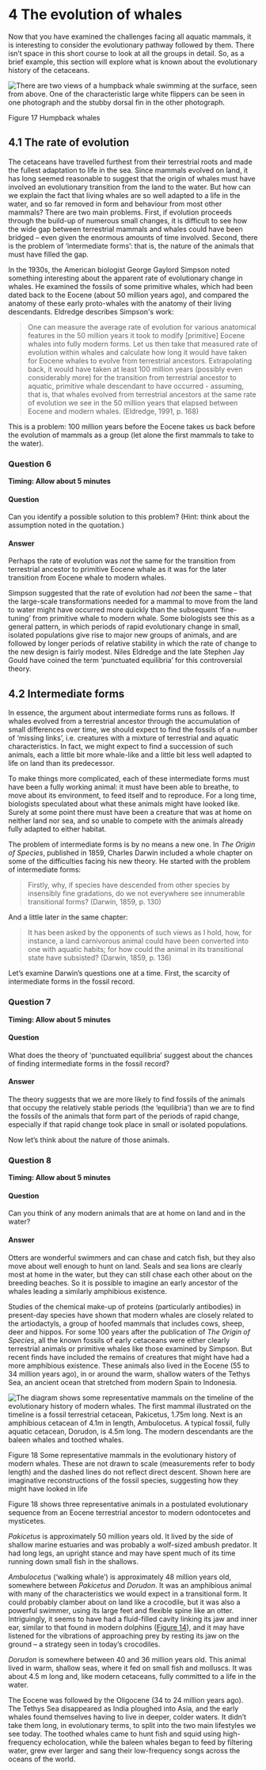# 4 The evolution of whales


Now that you have examined the challenges facing all aquatic mammals, it is interesting to consider the evolutionary pathway followed by them. There isn’t space in this short course to look at all the groups in detail. So, as a brief example, this section will explore what is known about the evolutionary history of the cetaceans.


![There are two views of a humpback whale swimming at the surface, seen from above. One of the characteristic large white flippers can be seen in one photograph and the stubby dorsal fin in the other photograph.](../images/s182_11_figure_15_composite.jpg)


Figure 17 Humpback whales



## 4.1 The rate of evolution


The cetaceans have travelled furthest from their terrestrial roots and made the fullest adaptation to life in the sea. Since mammals evolved on land, it has long seemed reasonable to suggest that the origin of whales must have involved an evolutionary transition from the land to the water. But how can we explain the fact that living whales are so well adapted to a life in the water, and so far removed in form and behaviour from most other mammals? There are two main problems. First, if evolution proceeds through the build-up of numerous small changes, it is difficult to see how the wide gap between terrestrial mammals and whales could have been bridged – even given the enormous amounts of time involved. Second, there is the problem of ‘intermediate forms’: that is, the nature of the animals that must have filled the gap.

In the 1930s, the American biologist George Gaylord Simpson noted something interesting about the apparent rate of evolutionary change in whales. He examined the fossils of some primitive whales, which had been dated back to the Eocene (about 50 million years ago), and compared the anatomy of these early proto-whales with the anatomy of their living descendants. Eldredge describes Simpson's work:

<!--Quote id=quo001_002-->
>One can measure the average rate of evolution for various anatomical features in the 50 million years it took to modify [primitive] Eocene whales into fully modern forms. Let us then take that measured rate of evolution within whales and calculate how long it would have taken for Eocene whales to evolve from terrestrial ancestors. Extrapolating back, it would have taken at least 100 million years (possibly even considerably more) for the transition from terrestrial ancestor to aquatic, primitive whale descendant to have occurred - assuming, that is, that whales evolved from terrestrial ancestors at the same rate of evolution we see in the 50 million years that elapsed between Eocene and modern whales.
>(Eldredge, 1991, p. 168)


This is a problem: 100 million years before the Eocene takes us back before the evolution of mammals as a group (let alone the first mammals to take to the water).
<!--SAQ id=saq005-->

### Question 6
__Timing: Allow about 5 minutes__


#### Question

Can you identify a possible solution to this problem? (Hint: think about the assumption noted in the quotation.)


#### Answer

Perhaps the rate of evolution was *not* the same for the transition from terrestrial ancestor to primitive Eocene whale as it was for the later transition from Eocene whale to modern whales.
<!--ENDSAQ-->
Simpson suggested that the rate of evolution had *not* been the same – that the large-scale transformations needed for a mammal to move from the land to water might have occurred more quickly than the subsequent ‘fine-tuning’ from primitive whale to modern whale. Some biologists see this as a general pattern, in which periods of rapid evolutionary change in small, isolated populations give rise to major new groups of animals, and are followed by longer periods of relative stability in which the rate of change to the new design is fairly modest. Niles Eldredge and the late Stephen Jay Gould have coined the term ‘punctuated equilibria’ for this controversial theory.


## 4.2 Intermediate forms


In essence, the argument about intermediate forms runs as follows. If whales evolved from a terrestrial ancestor through the accumulation of small differences over time, we should expect to find the fossils of a number of ‘missing links’, i.e. creatures with a mixture of terrestrial and aquatic characteristics. In fact, we might expect to find a succession of such animals, each a little bit more whale-like and a little bit less well adapted to life on land than its predecessor.

To make things more complicated, each of these intermediate forms must have been a fully working animal: it must have been able to breathe, to move about its environment, to feed itself and to reproduce. For a long time, biologists speculated about what these animals might have looked like. Surely at some point there must have been a creature that was at home on neither land nor sea, and so unable to compete with the animals already fully adapted to either habitat.

The problem of intermediate forms is by no means a new one. In *The Origin of Species*, published in 1859, Charles Darwin included a whole chapter on some of the difficulties facing his new theory. He started with the problem of intermediate forms:

<!--Quote id=quo004_002_001-->
>Firstly, why, if species have descended from other species by insensibly fine gradations, do we not everywhere see innumerable transitional forms?
>(Darwin, 1859, p. 130)


And a little later in the same chapter:

<!--Quote id=quo004_002_002-->
>It has been asked by the opponents of such views as I hold, how, for instance, a land carnivorous animal could have been converted into one with aquatic habits; for how could the animal in its transitional state have subsisted?
>(Darwin, 1859, p. 136)


Let’s examine Darwin’s questions one at a time. First, the scarcity of intermediate forms in the fossil record.
<!--SAQ id=saq006-->

### Question 7
__Timing: Allow about 5 minutes__


#### Question

What does the theory of ‘punctuated equilibria’ suggest about the chances of finding intermediate forms in the fossil record?


#### Answer

The theory suggests that we are more likely to find fossils of the animals that occupy the relatively stable periods (the ‘equilibria’) than we are to find the fossils of the animals that form part of the periods of rapid change, especially if that rapid change took place in small or isolated populations.
<!--ENDSAQ-->
Now let’s think about the nature of those animals.
<!--SAQ id=saq007-->

### Question 8
__Timing: Allow about 5 minutes__


#### Question

Can you think of any modern animals that are at home on land and in the water?


#### Answer

Otters are wonderful swimmers and can chase and catch fish, but they also move about well enough to hunt on land. Seals and sea lions are clearly most at home in the water, but they can still chase each other about on the breeding beaches. So it is possible to imagine an early ancestor of the whales leading a similarly amphibious existence.
<!--ENDSAQ-->
Studies of the chemical make-up of proteins (particularly antibodies) in present-day species have shown that modern whales are closely related to the artiodactyls, a group of hoofed mammals that includes cows, sheep, deer and hippos. For some 100 years after the publication of *The Origin of Species*, all the known fossils of early cetaceans were either clearly terrestrial animals or primitive whales like those examined by Simpson. But recent finds have included the remains of creatures that might have had a more amphibious existence. These animals also lived in the Eocene (55 to 34 million years ago), in or around the warm, shallow waters of the Tethys Sea, an ancient ocean that stretched from modern Spain to Indonesia.


![The diagram shows some representative mammals on the timeline of the evolutionary history of modern whales. The first mammal illustrated on the timeline is a fossil terrestrial cetacean, Pakicetus, 1.75m long. Next is an amphibious cetacean of 4.1m in length, Ambulocetus. A typical fossil, fully aquatic cetacean, Dorudon, is 4.5m long. The modern descendants are the baleen whales and toothed whales.](../images/s182_11_figure_16.jpg)


Figure 18 Some representative mammals in the evolutionary history of modern whales. These are not drawn to scale (measurements refer to body length) and the dashed lines do not reflect direct descent. Shown here are imaginative reconstructions of the fossil species, suggesting how they might have looked in life


Figure 18 shows three representative animals in a postulated evolutionary sequence from an Eocene terrestrial ancestor to modern odontocetes and mysticetes.

*Pakicetus* is approximately 50 million years old. It lived by the side of shallow marine estuaries and was probably a wolf-sized ambush predator. It had long legs, an upright stance and may have spent much of its time running down small fish in the shallows.

*Ambulocetus* (‘walking whale’) is approximately 48 million years old, somewhere between *Pakicetus* and *Dorudon*. It was an amphibious animal with many of the characteristics we would expect in a transitional form. It could probably clamber about on land like a crocodile, but it was also a powerful swimmer, using its large feet and flexible spine like an otter. Intriguingly, it seems to have had a fluid-filled cavity linking its jaw and inner ear, similar to that found in modern dolphins (<a xmlns:str="http://exslt.org/strings" href="">Figure 14</a>), and it may have listened for the vibrations of approaching prey by resting its jaw on the ground – a strategy seen in today’s crocodiles.

*Dorudon* is somewhere between 40 and 36 million years old. This animal lived in warm, shallow seas, where it fed on small fish and molluscs. It was about 4.5 m long and, like modern cetaceans, fully committed to a life in the water.

The Eocene was followed by the Oligocene (34 to 24 million years ago). The Tethys Sea disappeared as India ploughed into Asia, and the early whales found themselves having to live in deeper, colder waters. It didn’t take them long, in evolutionary terms, to split into the two main lifestyles we see today. The toothed whales came to hunt fish and squid using high-frequency echolocation, while the baleen whales began to feed by filtering water, grew ever larger and sang their low-frequency songs across the oceans of the world.


